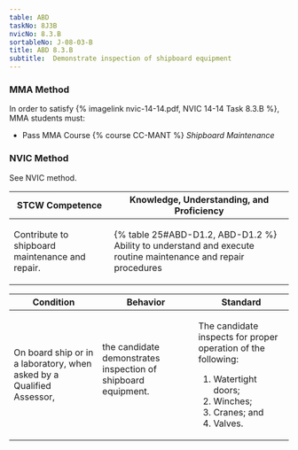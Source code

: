 ```yaml
---
table: ABD
taskNo: 8J3B
nvicNo: 8.3.B 
sortableNo: J-08-03-B
title: ABD 8.3.B 
subtitle:  Demonstrate inspection of shipboard equipment
---
```



### MMA Method

In order to satisfy  {% imagelink nvic-14-14.pdf, NVIC 14-14 Task 8.3.B %}, MMA students must:

* Pass MMA Course {% course CC-MANT %}  *Shipboard Maintenance*


### NVIC Method

<a onclick="togglevisibility('nvic_methods')" >See NVIC method.</a>

<div id='nvic_methods' class='hide'>

<table>
<thead>
<tr>
<th class='forty'> STCW Competence </th>
<th class='sixty'> Knowledge, Understanding, and Proficiency </th>
</tr>
</thead>




<tbody>
<tr><td markdown='1'>

Contribute to shipboard maintenance and repair.

</td><td markdown='1'>

{% table 25#ABD-D1.2, ABD-D1.2 %} Ability to understand and execute routine maintenance and repair procedures

</td></tr>


</tbody>
</table>


<table>
<thead>
<tr><th class='twenty'>  Condition </th><th class='twenty'> Behavior </th><th  class='sixty'>Standard </th></tr>
</thead>
<tbody >



<tr><td markdown='1'>

On board ship or in a laboratory, when asked by a Qualified Assessor,

</td><td markdown='1'>

the candidate demonstrates inspection of shipboard equipment.

<br>

<div class="tooltip" markdown='1'>



</div>


</td><td markdown='1'>

The candidate inspects for proper operation of the following:

1. Watertight doors;
2. Winches;
3. Cranes; and
4. Valves. 

</td></tr>
</tbody>
</table>
</div>

